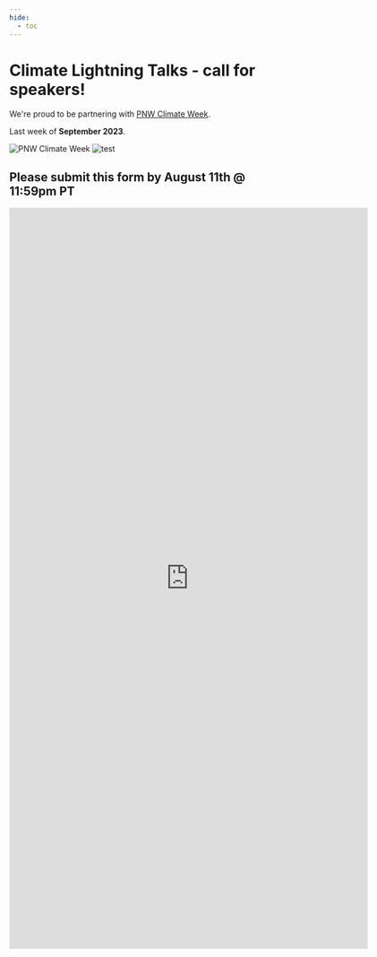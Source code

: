 ```yaml
---
hide:
  - toc
---
```


# Climate Lightning Talks - call for speakers!

We're proud to be partnering with [PNW Climate Week](https://pnwclimateweek.org).

Last week of **September 2023**.

![PNW Climate Week](../img/pnw-climate-week.png)
![test](../img/call-for-speakers.jpg)

## Please submit this form by August 11th @ 11:59pm PT

<iframe src="https://docs.google.com/forms/d/e/1FAIpQLSea407Vfq9H7dJcKmrYzo1DT7Nf_ai_MGfVgIVRfx59q75csQ/viewform?embedded=true" width="640" height="1322" frameborder="0" marginheight="0" marginwidth="0">Loading…</iframe>
